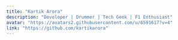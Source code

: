 ```yaml
---
title: "Kartik Arora"
description: "Developer | Drummer | Tech Geek | F1 Enthusiast"
avatar: "https://avatars2.githubusercontent.com/u/6591617?v=4"
link: "https://github.com/kartikarora"
---
```

